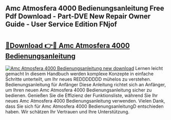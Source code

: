 ## Amc Atmosfera 4000 Bedienungsanleitung Free Pdf Download - Part-DVE New Repair Owner Guide - User Service Edition FNjof

# <h2><a href="http://df44rr.blite.top/?on=Amc+Atmosfera+4000+Bedienungsanleitung">🔗Download 👉🔴 Amc Atmosfera 4000 Bedienungsanleitung</a></h2>

[![Amc Atmosfera 4000 Bedienungsanleitung new download](https://i.imgur.com/lujVjoI.png)](http://df44rr.blite.top/?on=Amc+Atmosfera+4000+Bedienungsanleitung)
Lernen leicht gemacht In diesem Handbuch werden komplexe Konzepte in einfache Schritte unterteilt, um Ihr neues REDDDDDDD mühelos zu verstehen. Bedienungsanleitung für Anfänger Diese Anleitung richtet sich an Anfänger, um Ihren neuen Amc Atmosfera 4000 Bedienungsanleitung sicher zu bedienen. Genießen Sie die Effizienz der Funktionsliste, während Sie Ihr neues Amc Atmosfera 4000 Bedienungsanleitung verwenden. Vielen Dank, dass Sie sich für Amc Atmosfera 4000 BedienungsanleitungD entschieden haben. Wir schätzen Ihr Vertrauen und Ihre Unterstützung.
